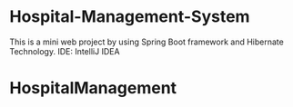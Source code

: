 ﻿# Hospital-Management-System

This is a mini web project by using Spring Boot framework and Hibernate Technology.
IDE: IntelliJ IDEA
# HospitalManagement
